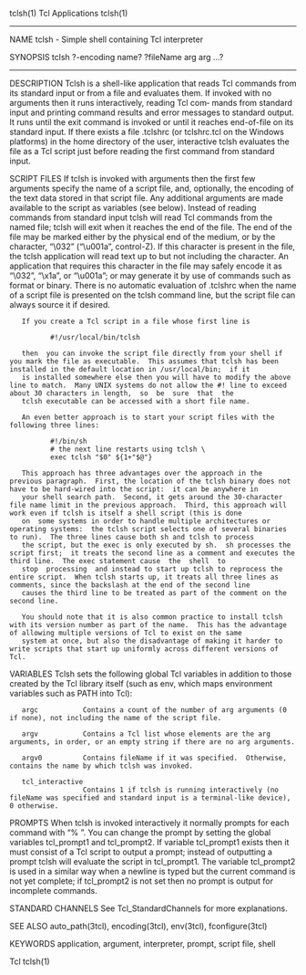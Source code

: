 tclsh(1)                                                                                   Tcl Applications                                                                                   tclsh(1)

______________________________________________________________________________________________________________________________________________________________________________________________________

NAME
       tclsh - Simple shell containing Tcl interpreter

SYNOPSIS
       tclsh ?-encoding name? ?fileName arg arg ...?
______________________________________________________________________________________________________________________________________________________________________________________________________

DESCRIPTION
       Tclsh is a shell-like application that reads Tcl commands from its standard input or from a file and evaluates them.  If invoked with no arguments then it runs interactively, reading Tcl com‐
       mands from standard input and printing command results and error messages to standard output.  It runs until the exit command is invoked or until it reaches end-of-file on its standard input.
       If there exists a file .tclshrc (or tclshrc.tcl on the Windows platforms) in the home directory of the user, interactive tclsh evaluates the file as a Tcl script just before reading the first
       command from standard input.

SCRIPT FILES
       If tclsh is invoked with arguments then the first few arguments specify the name of a script file, and, optionally, the encoding of the text data stored in that script  file.  Any  additional
       arguments  are  made available to the script as variables (see below).  Instead of reading commands from standard input tclsh will read Tcl commands from the named file;  tclsh will exit when
       it reaches the end of the file.  The end of the file may be marked either by the physical end of the medium, or by the character, “\032” (“\u001a”, control-Z).  If this character  is  present
       in  the  file,  the tclsh application will read text up to but not including the character.  An application that requires this character in the file may safely encode it as “\032”, “\x1a”, or
       “\u001a”; or may generate it by use of commands such as format or binary.  There is no automatic evaluation of .tclshrc when the name of a script file is presented on the tclsh command  line,
       but the script file can always source it if desired.

       If you create a Tcl script in a file whose first line is

              #!/usr/local/bin/tclsh

       then  you can invoke the script file directly from your shell if you mark the file as executable.  This assumes that tclsh has been installed in the default location in /usr/local/bin;  if it
       is installed somewhere else then you will have to modify the above line to match.  Many UNIX systems do not allow the #! line to exceed about 30 characters in length,  so  be  sure  that  the
       tclsh executable can be accessed with a short file name.

       An even better approach is to start your script files with the following three lines:

              #!/bin/sh
              # the next line restarts using tclsh \
              exec tclsh "$0" ${1+"$@"}

       This approach has three advantages over the approach in the previous paragraph.  First, the location of the tclsh binary does not have to be hard-wired into the script:  it can be anywhere in
       your shell search path.  Second, it gets around the 30-character file name limit in the previous approach.  Third, this approach will work even if tclsh is itself a shell script (this is done
       on  some systems in order to handle multiple architectures or operating systems:  the tclsh script selects one of several binaries to run).  The three lines cause both sh and tclsh to process
       the script, but the exec is only executed by sh.  sh processes the script first;  it treats the second line as a comment and executes the third line.  The exec statement cause  the  shell  to
       stop  processing  and instead to start up tclsh to reprocess the entire script.  When tclsh starts up, it treats all three lines as comments, since the backslash at the end of the second line
       causes the third line to be treated as part of the comment on the second line.

       You should note that it is also common practice to install tclsh with its version number as part of the name.  This has the advantage of allowing multiple versions of Tcl to exist on the same
       system at once, but also the disadvantage of making it harder to write scripts that start up uniformly across different versions of Tcl.

VARIABLES
       Tclsh sets the following global Tcl variables in addition to those created by the Tcl library itself (such as env, which maps environment variables such as PATH into Tcl):

       argc           Contains a count of the number of arg arguments (0 if none), not including the name of the script file.

       argv           Contains a Tcl list whose elements are the arg arguments, in order, or an empty string if there are no arg arguments.

       argv0          Contains fileName if it was specified.  Otherwise, contains the name by which tclsh was invoked.

       tcl_interactive
                      Contains 1 if tclsh is running interactively (no fileName was specified and standard input is a terminal-like device), 0 otherwise.

PROMPTS
       When  tclsh  is  invoked  interactively  it  normally  prompts for each command with “% ”.  You can change the prompt by setting the global variables tcl_prompt1 and tcl_prompt2.  If variable
       tcl_prompt1 exists then it must consist of a Tcl script to output a prompt;  instead of outputting a prompt tclsh will evaluate the script in tcl_prompt1.  The variable tcl_prompt2 is used in
       a similar way when a newline is typed but the current command is not yet complete; if tcl_prompt2 is not set then no prompt is output for incomplete commands.

STANDARD CHANNELS
       See Tcl_StandardChannels for more explanations.

SEE ALSO
       auto_path(3tcl), encoding(3tcl), env(3tcl), fconfigure(3tcl)

KEYWORDS
       application, argument, interpreter, prompt, script file, shell

Tcl                                                                                                                                                                                           tclsh(1)
